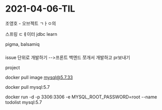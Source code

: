 # 2021-04-06-TIL

조영호 - 오브젝트 ㄱㅏㅇ의

스프링 ㄷㅔ이터 jdbc learn



pigma, balsamiq

### 

issue 단위로 개발하기 -->프론트 백엔드 쪼개서 개발하고 pr보내기

project 



docker pull image mysql@5.7.33

docker pull mysql:5.7

docker run -d -p 3306:3306 -e MYSQL_ROOT_PASSWORD=root --name todolist mysql:5.7

